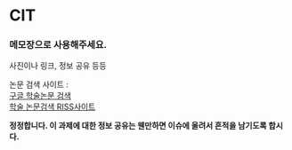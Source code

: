# CIT  
### 메모장으로 사용해주세요.
사진이나 링크, 정보 공유 등등

논문 검색 사이트 :  
    [구글 학술논문 검색](https://scholar.google.co.kr/schhp?hl=ko)  
    [학술 논문검색 RISS사이트](http://www.riss.kr/index.do)


**정정합니다. 이 과제에 대한 정보 공유는 웬만하면 이슈에 올려서 흔적을 남기도록 합시다.**
